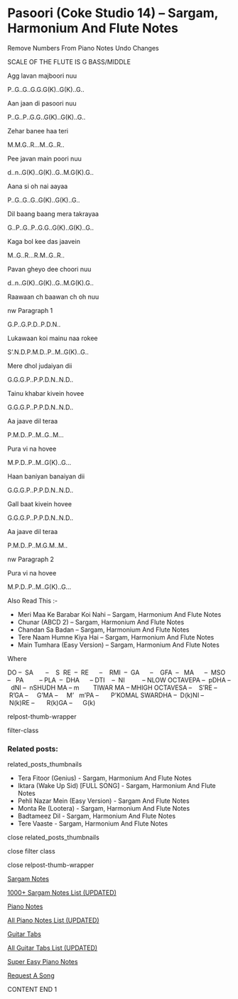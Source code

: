 
# Pasoori (Coke Studio 14) – Sargam, Harmonium And Flute Notes

Remove Numbers From Piano Notes
Undo Changes

SCALE OF THE FLUTE IS G BASS/MIDDLE

Agg lavan majboori nuu

P..G..G..G.G.G(K)..G(K)..G..

Aan jaan di pasoori nuu

P..G..P..G.G..G(K)..G(K)..G..

Zehar banee haa teri

M.M.G..R…M..G..R..

Pee javan main poori nuu

d..n..G(K)..G(K)..G..M.G(K).G..

Aana si oh nai aayaa

P..G..G..G..G(K)..G(K)..G..

Dil baang baang mera takrayaa

G..P..G..P..G.G..G(K)..G(K)..G..

Kaga bol kee das jaavein

M..G..R…R.M..G..R..

Pavan gheyo dee choori nuu

d..n..G(K)..G(K)..G..M.G(K).G..

Raawaan ch baawan ch oh nuu

nw Paragraph 1

G.P..G.P.D..P.D.N..

Lukawaan koi mainu naa rokee

S’.N.D.P.M.D..P..M..G(K)..G..

Mere dhol judaiyan dii

G.G.G.P..P.P.D.N..N.D..

Tainu khabar kivein hovee

G.G.G.P..P.P.D.N..N.D..

Aa jaave dil teraa

P.M.D..P..M..G..M…

Pura vi na hovee

M.P.D..P..M..G(K)..G…

Haan baniyan banaiyan dii

G.G.G.P..P.P.D.N..N.D..

Gall baat kivein hovee

G.G.G.P..P.P.D.N..N.D..

Aa jaave dil teraa

P.M.D..P..M.G.M..M..

nw Paragraph 2

Pura vi na hovee

M.P.D..P..M..G(K)..G…

Also Read This :-

* Meri Maa Ke Barabar Koi Nahi – Sargam, Harmonium And Flute Notes
* Chunar (ABCD 2) – Sargam, Harmonium And Flute Notes
* Chandan Sa Badan – Sargam, Harmonium And Flute Notes
* Tere Naam Humne Kiya Hai – Sargam, Harmonium And Flute Notes
* Main Tumhara (Easy Version) – Sargam, Harmonium And Flute Notes

Where

DO –  SA       –    S  RE  –  RE      –    RMI  –  GA      –    GFA  –   MA      –  MSO  –   PA         – PLA  –  DHA      – DTI    –  NI          – NLOW OCTAVEPA –  pDHA –  dNI –  nSHUDH MA – m        TIWAR MA – MHIGH OCTAVESA –    S’RE –     R’GA –     G’MA –     M’   m’PA –       P’KOMAL SWARDHA –  D(k)NI –       N(k)RE –       R(k)GA –      G(k)

relpost-thumb-wrapper

filter-class

### Related posts:

related_posts_thumbnails

* Tera Fitoor (Genius) - Sargam, Harmonium And Flute Notes
* Iktara (Wake Up Sid) [FULL SONG] - Sargam, Harmonium And Flute Notes
* Pehli Nazar Mein (Easy Version) - Sargam And Flute Notes
* Monta Re (Lootera) - Sargam, Harmonium And Flute Notes
* Badtameez Dil - Sargam, Harmonium And Flute Notes
* Tere Vaaste - Sargam, Harmonium And Flute Notes

close related_posts_thumbnails

close filter class

close relpost-thumb-wrapper

[Sargam Notes](https://www.notationsworld.com/sargam-notes.html)

[1000+ Sargam Notes List (UPDATED)](https://www.notationsworld.com/all-songs-list-sargam-notes.html)

[Piano Notes](https://www.notationsworld.com/piano-notes.html)

[All Piano Notes List (UPDATED)](https://www.notationsworld.com/all-songs-list-piano-notes.html)

[Guitar Tabs](https://www.notationsworld.com/guitar-tabs.html)

[All Guitar Tabs List (UPDATED)](https://www.notationsworld.com/all-songs-list-guitar-tabs.html)

[Super Easy Piano Notes](https://studywall.in/)

[Request A Song](https://www.notationsworld.com/request-a-song.html)

CONTENT END 1


